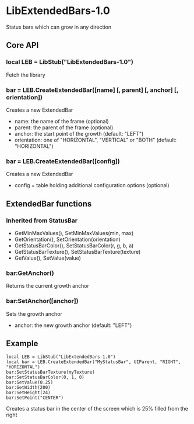 LibExtendedBars-1.0
===============

Status bars which can grow in any direction

Core API
--------

### local LEB = LibStub("LibExtendedBars-1.0") ###
Fetch the library

### bar = LEB.CreateExtendedBar([name] [, parent] [, anchor] [, orientation]) ###
Creates a new ExtendedBar

*	name: the name of the frame (optional)
*	parent: the parent of the frame (optional)
*	anchor: the start point of the growth (default: "LEFT")
*	orientation: one of "HORIZONTAL", "VERTICAL" or "BOTH" (default: "HORIZONTAL")

### bar = LEB.CreateExtendedBar([config]) ###
Creates a new ExtendedBar

*	config = table holding additional configuration options (optional)

ExtendedBar functions
-------------------
### Inherited from StatusBar ###
*	GetMinMaxValues(), SetMinMaxValues(min, max)
*	GetOrientation(), SetOrientation(orientation)
*	GetStatusBarColor(), SetStatusBarColor(r, g, b, a)
*	GetStatusBarTexture(), SetStatusBarTexture(texture)
*	GetValue(), SetValue(value)

### bar:GetAnchor() ###
Returns the current growth anchor

### bar:SetAnchor([anchor]) ###
Sets the growth anchor

*	anchor: the new growth anchor (default: "LEFT")

Example
-------
	local LEB = LibStub("LibExtendedBars-1.0")
	local bar = LEB.CreateExtendedBar("MyStatusBar", UIParent, "RIGHT", "HORIZONTAL")
	bar:SetStatusBarTexture(myTexture)
	bar:SetStatusBarColor(0, 1, 0)
	bar:SetValue(0.25)
	bar:SetWidth(200)
	bar:SetHeight(24)
	bar:SetPoint("CENTER")
Creates a status bar in the center of the screen which is 25% filled from the right